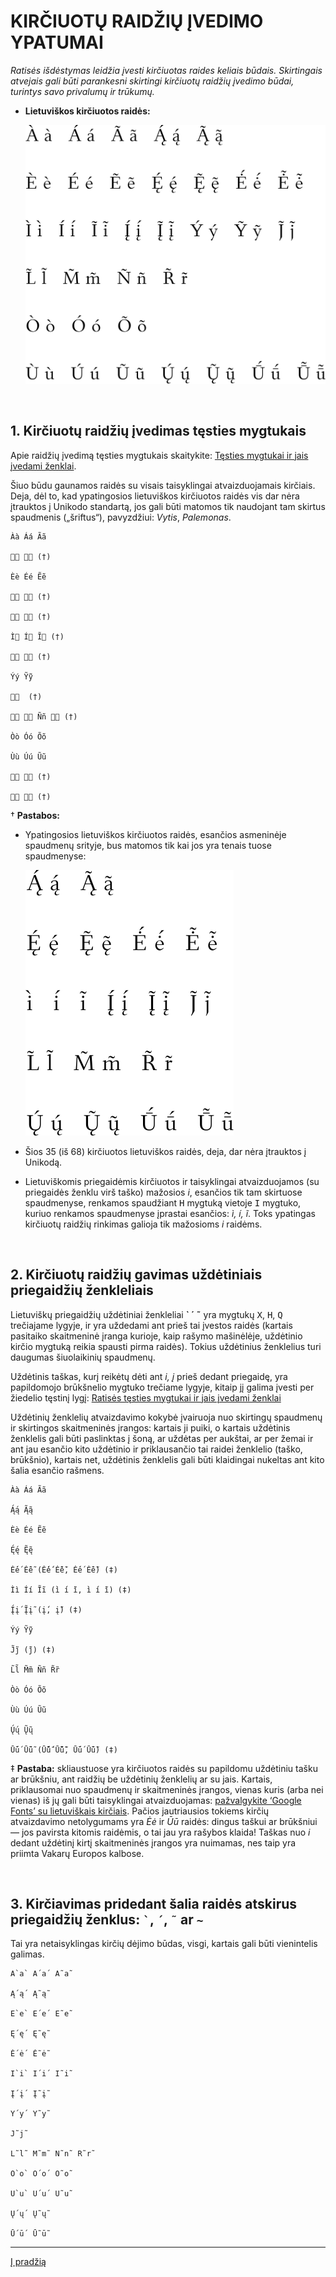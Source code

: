 
# KIRČIUOTŲ RAIDŽIŲ ĮVEDIMO YPATUMAI

_Ratisės išdėstymas leidžia įvesti kirčiuotas raides keliais būdais. Skirtingais atvejais gali būti parankesni skirtingi kirčiuotų raidžių įvedimo būdai, turintys savo privalumų ir trūkumų._

+ __Lietuviškos kirčiuotos raidės:__

    ![Lietuviškos kirčiuotos raidės](images/kirciuotos-lt-raides.svg)

<br>

## 1. Kirčiuotų raidžių įvedimas tęsties mygtukais

Apie raidžių įvedimą tęsties mygtukais skaitykite: [Tęsties mygtukai ir jais įvedami ženklai](ratises-testies-mygtukai.md).

Šiuo būdu gaunamos raidės su visais taisyklingai atvaizduojamais kirčiais. Deja, dėl to, kad ypatingosios lietuviškos kirčiuotos raidės vis dar nėra įtrauktos į Unikodo standartą, jos gali būti matomos tik naudojant tam skirtus spaudmenis („šriftus“), pavyzdžiui: _Vytis_, _Palemonas_.

```
Àà Áá Ãã

  (†)

Èè Éé Ẽẽ

  (†)

  (†)

Ì Í Ĩ (†)

  (†)

Ýý Ỹỹ

  (†)

  Ññ  (†)

Òò Óó Õõ

Ùù Úú Ũũ

  (†)

  (†)
```

† __Pastabos:__

- Ypatingosios lietuviškos kirčiuotos raidės, esančios asmeninėje spaudmenų srityje, bus matomos tik kai jos yra tenais tuose spaudmenyse:

    ![Neįtrauktos į Unikodą lietuviškos kirčiuotos raidės](images/ypatingos-lt-raides.svg)

- Šios 35 (iš 68) kirčiuotos lietuviškos raidės, deja, dar nėra įtrauktos į Unikodą.

- Lietuviškomis priegaidėmis kirčiuotos ir taisyklingai atvaizduojamos (su priegaidės ženklu virš taško) mažosios _i_, esančios tik tam skirtuose spaudmenyse,  renkamos spaudžiant <kbd>H</kbd> mygtuką vietoje <kbd>I</kbd>  mygtuko, kuriuo renkamos spaudmenyse įprastai esančios: _ì, í, ĩ_. Toks ypatingas kirčiuotų raidžių rinkimas galioja tik mažosioms _i_ raidėms.

<br>

## 2. Kirčiuotų raidžių gavimas uždėtiniais priegaidžių ženkleliais

Lietuviškų priegaidžių uždėtiniai ženkleliai __` ´ ˜__ yra mygtukų <kbd>X</kbd>, <kbd>H</kbd>, <kbd>Q</kbd> trečiajame lygyje, ir yra uždedami ant prieš tai įvestos raidės (kartais pasitaiko skaitmeninė įranga kurioje, kaip rašymo mašinėlėje, uždėtinio kirčio mygtuką reikia spausti pirma raidės). Tokius uždėtinius ženklelius turi daugumas šiuolaikinių spaudmenų.

Uždėtinis taškas, kurį reikėtų dėti ant _i, į_ prieš dedant priegaidę, yra papildomojo brūkšnelio mygtuko trečiame lygyje, kitaip jį galima įvesti per žiedelio tęstinį lygį: [Ratisės tęsties mygtukai ir jais įvedami ženklai](ratises-testies-mygtukai.md)

Uždėtinių ženklelių atvaizdavimo kokybė įvairuoja nuo skirtingų spaudmenų ir skirtingos skaitmeninės įrangos: kartais ji puiki, o kartais uždėtinis ženklelis gali būti paslinktas į šoną, ar uždėtas per aukštai, ar per žemai ir ant jau esančio kito uždėtinio ir priklausančio tai raidei ženklelio (taško, brūkšnio), kartais net, uždėtinis ženklelis gali būti klaidingai nukeltas ant kito šalia esančio rašmens.

```
Àà Áá Ãã

Ą́ą́ Ą̃ą̃

Èè Éé Ẽẽ

Ę́ę́ Ę̃ę̃

Ė́ė́ Ė̃ė̃ (Ė̇́ė̇́ Ė̇̃ė̇̃, Ė́ė́ Ė̃ė̃) (‡)

Ìì Íí Ĩĩ (i̇̀ i̇́ i̇̃, ı̇̀ ı̇́ ı̇̃) (‡)

Į́į́ Į̃į̃ (į̇́, į̇̃) (‡)

Ýý Ỹỹ

J̃j̃ (j̇̃) (‡)

L̃l̃ M̃m̃ Ññ R̃r̃

Òò Óó Õõ

Ùù Úú Ũũ

Ų́ų́ Ų̃ų̃

Ū́ū́ Ū̃ū̃ (Ū̄́ū̄́ Ū̄̃ū̄̃, Ū́ū́ Ū̃ū̃) (‡)
```
‡ __Pastaba:__ skliaustuose yra kirčiuotos raidės su papildomu uždėtiniu tašku ar brūkšniu, ant raidžių be uždėtinių ženklelių ar su jais. Kartais, priklausomai nuo spaudmenų ir skaitmeninės įrangos, vienas kuris (arba nei vienas) iš jų gali būti taisyklingai atvaizduojamas: [pažvalgykite ‘Google Fonts’ su lietuviškais kirčiais](https://fonts.google.com/?preview.text=A%CC%80a%CC%80%20A%CC%81a%CC%81%20A%CC%83a%CC%83;%20%20%20%C4%84%CC%81%C4%85%CC%81%20%C4%84%CC%83%C4%85%CC%83;%20%20%20E%CC%80e%CC%80%20E%CC%81e%CC%81%20E%CC%83e%CC%83;%20%20%20%C4%98%CC%81%C4%99%CC%81%20%C4%98%CC%83%C4%99%CC%83;%20%20%20%C4%96%CC%81%C4%97%CC%81%20%C4%96%CC%83%C4%97%CC%83%20(%C4%96%CC%87%CC%81%C4%97%CC%87%CC%81%20%C4%96%CC%87%CC%83%C4%97%CC%87%CC%83,%20E%CC%87%CC%81e%CC%87%CC%81%20E%CC%87%CC%83e%CC%87%CC%83);%20%20%20I%CC%80i%CC%80%20I%CC%81i%CC%81%20I%CC%83i%CC%83%20(i%CC%87%CC%80%20i%CC%87%CC%81%20i%CC%87%CC%83,%20%C4%B1%CC%87%CC%80%20%C4%B1%CC%87%CC%81%20%C4%B1%CC%87%CC%83);%20%20%20%C4%AE%CC%81%C4%AF%CC%81%20%C4%AE%CC%83%C4%AF%CC%83%20(%C4%AF%CC%87%CC%81,%20%C4%AF%CC%87%CC%83);%20%20%20Y%CC%81y%CC%81%20Y%CC%83y%CC%83;%20%20%20J%CC%83j%CC%83%20(j%CC%87%CC%83);%20%20%20L%CC%83l%CC%83%20M%CC%83m%CC%83%20N%CC%83n%CC%83%20R%CC%83r%CC%83;%20%20%20O%CC%80o%CC%80%20O%CC%81o%CC%81%20O%CC%83o%CC%83;%20%20%20U%CC%80u%CC%80%20U%CC%81u%CC%81%20U%CC%83u%CC%83;%20%20%20%C5%B2%CC%81%C5%B3%CC%81%20%C5%B2%CC%83%C5%B3%CC%83;%20%20%20%C5%AA%CC%81%C5%AB%CC%81%20%C5%AA%CC%83%C5%AB%CC%83%20(%C5%AA%CC%84%CC%81%C5%AB%CC%84%CC%81%20%C5%AA%CC%84%CC%83%C5%AB%CC%84%CC%83,%20U%CC%84%CC%81u%CC%84%CC%81%20U%CC%84%CC%83u%CC%84%CC%83);%20&preview.text_type=custom). Pačios jautriausios tokiems kirčių atvaizdavimo netolygumams yra _Ėė_ ir _Ūū_ raidės: dingus taškui ar brūkšniui — jos pavirsta kitomis raidėmis, o tai jau yra rašybos klaida! Taškas nuo _i_ dedant uždėtinį kirtį skaitmeninės įrangos yra nuimamas, nes taip yra priimta Vakarų Europos kalbose.

<br>

## 3. Kirčiavimas pridedant šalia raidės atskirus priegaidžių ženklus: ``` ` ```, ``` ´ ```, ``` ˜ ``` ar ``` ~ ```

Tai yra netaisyklingas kirčių dėjimo būdas, visgi, kartais gali būti vienintelis galimas.

```
A`a` A´a´ A˜a˜

Ą´ą´ Ą˜ą˜

E`e` E´e´ E˜e˜

Ę´ę´ Ę˜ę˜

Ė´ė´ Ė˜ė˜

I`i` I´i´ I˜i˜

Į´į´ Į˜į˜

Y´y´ Y˜y˜

J˜j˜

L˜l˜ M˜m˜ N˜n˜ R˜r˜

O`o` O´o´ O˜o˜

U`u` U´u´ U˜u˜

Ų´ų´ Ų˜ų˜

Ū´ū´ Ū˜ū˜
```

---------------------------------------------------------------------------------------------------

[Į pradžią](../README.md)
